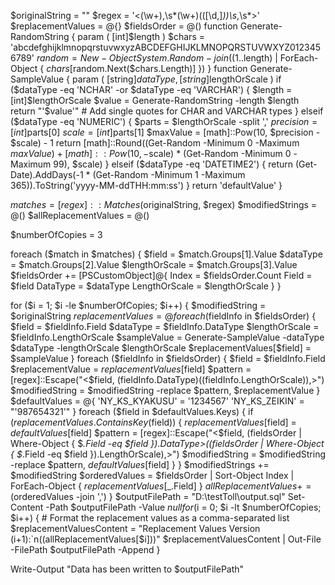 
$originalString = ""
$regex = '<(\w+),\s*(\w+)\(([\d,]*)\)\s*,\s*>'
$replacementValues = @{}
$fieldsOrder = @()
function Generate-RandomString {
    param (
        [int]$length
    )
    $chars = 'abcdefghijklmnopqrstuvwxyzABCDEFGHIJKLMNOPQRSTUVWXYZ0123456789'
    $random = New-Object System.Random
    -join ((1..$length) | ForEach-Object { $chars[$random.Next($chars.Length)] })
}
function Generate-SampleValue {
    param (
        [string]$dataType,
        [string]$lengthOrScale
    )
    if ($dataType -eq 'NCHAR' -or $dataType -eq 'VARCHAR') {
        $length = [int]$lengthOrScale
        $value = Generate-RandomString -length $length
        return "'$value'"  # Add single quotes for CHAR and VARCHAR types
    }
    elseif ($dataType -eq 'NUMERIC') {
        $parts = $lengthOrScale -split ','
        $precision = [int]$parts[0]
        $scale = [int]$parts[1]
        $maxValue = [math]::Pow(10, $precision - $scale) - 1
        return [math]::Round((Get-Random -Minimum 0 -Maximum $maxValue) + [math]::Pow(10, -$scale) * (Get-Random -Minimum 0 -Maximum 99), $scale)
    }
    elseif ($dataType -eq 'DATETIME2') {
        return (Get-Date).AddDays(-1 * (Get-Random -Minimum 1 -Maximum 365)).ToString('yyyy-MM-ddTHH:mm:ss')
    }
    return 'defaultValue'
}

$matches = [regex]::Matches($originalString, $regex)
$modifiedStrings = @()
$allReplacementValues = @()

$numberOfCopies = 3

foreach ($match in $matches) {
    $field = $match.Groups[1].Value
    $dataType = $match.Groups[2].Value
    $lengthOrScale = $match.Groups[3].Value
    $fieldsOrder += [PSCustomObject]@{
        Index = $fieldsOrder.Count
        Field = $field
        DataType = $dataType
        LengthOrScale = $lengthOrScale
    }
}

for ($i = 1; $i -le $numberOfCopies; $i++) {
    $modifiedString = $originalString
    $replacementValues = @{}
    foreach ($fieldInfo in $fieldsOrder) {
        $field = $fieldInfo.Field
        $dataType = $fieldInfo.DataType
        $lengthOrScale = $fieldInfo.LengthOrScale
        $sampleValue = Generate-SampleValue -dataType $dataType -lengthOrScale $lengthOrScale
        $replacementValues[$field] = $sampleValue
    }
    foreach ($fieldInfo in $fieldsOrder) {
        $field = $fieldInfo.Field
        $replacementValue = $replacementValues[$field]
        $pattern = [regex]::Escape("<$field, $($fieldInfo.DataType)($($fieldInfo.LengthOrScale)),>")
        $modifiedString = $modifiedString -replace $pattern, $replacementValue
    }
    $defaultValues = @{
        'NY_KS_KYAKUSU' = '1234567'
        'NY_KS_ZEIKIN' = "'987654321'"
    }
    foreach ($field in $defaultValues.Keys) {
        if ($replacementValues.ContainsKey($field)) {
            $replacementValues[$field] = $defaultValues[$field]
            $pattern = [regex]::Escape("<$field, $($fieldsOrder | Where-Object { $_.Field -eq $field }).DataType>($($fieldsOrder | Where-Object { $_.Field -eq $field }).LengthOrScale),>")
            $modifiedString = $modifiedString -replace $pattern, $defaultValues[$field]
        }
    }
    $modifiedStrings += $modifiedString
    $orderedValues = $fieldsOrder | Sort-Object Index | ForEach-Object { $replacementValues[$_.Field] }
    $allReplacementValues += ($orderedValues -join ',')
}
$outputFilePath = "D:\testToll\output.sql"
Set-Content -Path $outputFilePath -Value $null
for ($i = 0; $i -lt $numberOfCopies; $i++) {
    # Format the replacement values as a comma-separated list
    $replacementValuesContent = "Replacement Values Version $($i+1):`n($($allReplacementValues[$i]))"
    $replacementValuesContent | Out-File -FilePath $outputFilePath -Append
}

Write-Output "Data has been written to $outputFilePath"
